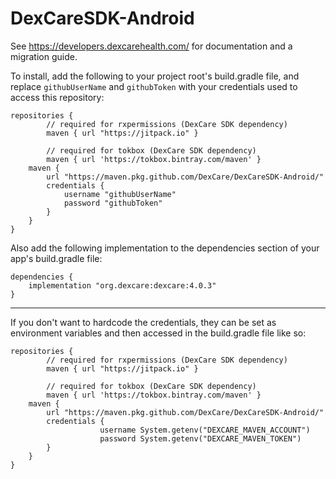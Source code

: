 # DexCareSDK-Android

See https://developers.dexcarehealth.com/ for documentation and a migration guide.

To install, add the following to your project root's build.gradle file, and replace `githubUserName` and `githubToken` with your credentials used to access this repository:
```
repositories {
        // required for rxpermissions (DexCare SDK dependency)
        maven { url "https://jitpack.io" }

        // required for tokbox (DexCare SDK dependency)
        maven { url 'https://tokbox.bintray.com/maven' }
	maven {
		url "https://maven.pkg.github.com/DexCare/DexCareSDK-Android/"
		credentials {
			username "githubUserName"
			password "githubToken"
		}
	}
}
```

Also add the following implementation to the dependencies section of your app's build.gradle file:
```
dependencies {
	implementation "org.dexcare:dexcare:4.0.3"
}
```
___
If you don't want to hardcode the credentials, they can be set as environment variables and then accessed in the build.gradle file like so:

```
repositories {
        // required for rxpermissions (DexCare SDK dependency)
        maven { url "https://jitpack.io" }

        // required for tokbox (DexCare SDK dependency)
        maven { url 'https://tokbox.bintray.com/maven' }
	maven {
		url "https://maven.pkg.github.com/DexCare/DexCareSDK-Android/"
		credentials {
                	username System.getenv("DEXCARE_MAVEN_ACCOUNT")
                	password System.getenv("DEXCARE_MAVEN_TOKEN")
		}
	}
}
```

